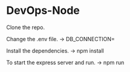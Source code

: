 # DevOps-Node
Clone the repo.

Change the .env file. ->
DB_CONNECTION=<DB URL>

Install the dependencies. ->
npm install

To start the express server and run. ->
npm run 
